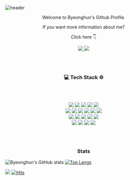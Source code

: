 ![header](https://capsule-render.vercel.app/api?type=slice&color=6495ED&height=230&section=header&text=Byeonghun's&nbsp;Github&fontSize=50&animation=fadeIn&fontAlignY=50)


<p align='center'> Welcome to Byeonghun's Github Profile. </p>
<p align='center'> If you want more information about me? </p>
<p align='center'> Click here 👇 </p>
<p align='center'>
  <a href="https://byeonghuns98.medium.com"><img src="https://img.shields.io/badge/Medium Blog-12100E?style=flat-square&logo=Medium&logoColor=white&link=https://byeonghuns98.medium.com"/>
  </a>
  <a href="mailto:byeonghuns98@gmail.com"><img src="https://img.shields.io/badge/Gmail-EA4335?style=flat-square&logo=Gmail&logoColor=white&link=byeonghuns98@gmail.com"/>
  </a>
</p>

<br>
<br>
<h3 align="center"> 💻 Tech Stack ⚙️</h3>
<br>
<br>
<p align="center">
  <img src="https://img.shields.io/badge/Python-3766AB?style=flat-square&logo=Python&logoColor=white"/></a>
  <img src="https://img.shields.io/badge/R-276DC3?style=flat-square&logo=R&logoColor=white"/></a>
  <img src="https://img.shields.io/badge/Java-007396?style=flat-square&logo=Java&logoColor=white"/></a>
  <img src="https://img.shields.io/badge/SAS-0690FA?style=flat-square&logo=SAS&logoColor=white"/></a>
  <img src="https://img.shields.io/badge/SQL-0690FA?style=flat-square&logo=SAS&logoColor=white"/></a>
  <br>
  <img src="https://img.shields.io/badge/Jupyter-F37626?style=flat-square&logo=Jupyter&logoColor=white"/></a>
  <img src="https://img.shields.io/badge/Anaconda-44A833?style=flat-square&logo=Anaconda&logoColor=white"/></a>
  <img src="https://img.shields.io/badge/RStudio-75AADB?style=flat-square&logo=RStudio&logoColor=white"/></a>
  <img src="https://img.shields.io/badge/Android Studio-3DDC84?style=flat-square&logo=Android&logoColor=white"/></a>
  <img src="https://img.shields.io/badge/Atom-66595C?style=flat-square&logo=Atom&logoColor=white"/></a>
  <img src="https://img.shields.io/badge/Unity-000000?style=flat-square&logo=Unity&logoColor=white"/></a>
  <br>
  <img src="https://img.shields.io/badge/tensorflow-FF6F00?style=flat-square&logo=tensorflow&logoColor=white"/></a>
  <img src="https://img.shields.io/badge/Keras-D00000?style=flat-square&logo=Keras&logoColor=white"/></a>   
  <img src="https://img.shields.io/badge/OpenCV-5C3EE8?style=flat-square&logo=OpenCV&logoColor=white"/></a>
  <img src="https://img.shields.io/badge/NumPy-013243?style=flat-square&logo=NumPy&logoColor=white"/></a>
  <img src="https://img.shields.io/badge/Selenium-43B02A?style=flat-square&logo=Selenium&logoColor=white"/></a>
  <br>
  <img src="https://img.shields.io/badge/MySQL-4479A1?style=flat-square&logo=MySQL&logoColor=white"/></a>
  <img src="https://img.shields.io/badge/Apache Hadoop-D22128?style=flat-square&logo=Apache&logoColor=white"/></a></center>
  <img src="https://img.shields.io/badge/Tableau-E6E6E6?style=flat-square&logo=Tableau&logoColor=white"/></a>
  <img src="https://img.shields.io/badge/PHP-777BB4?style=flat-square&logo=PHP&logoColor=white"/></a>
</p>
<br>
<br>
<h3 align="center"> Stats </h3>

![Byeonghun's GitHub stats](https://github-readme-stats.vercel.app/api/?username=qudgns5129&show_icons=true&title_color=fff&icon_color=79ff97&text_color=9f9f9f&bg_color=151515)&nbsp;[![Top Langs](https://github-readme-stats.vercel.app/api/top-langs/?username=qudgns5129&hide=TSQL,TeX,Shell&langs_count=10&layout=compact)](https://github.com/anuraghazra/github-readme-stats)

<img src="https://img.shields.io/github/followers/qudgns5129?style=social"> <a href="https://hits.seeyoufarm.com"/>[![Hits](https://hits.seeyoufarm.com/api/count/incr/badge.svg?url=https%3A%2F%2Fgithub.com%2Fqudgns5129%2Fhit-counter&count_bg=%23476FDB&title_bg=%23ADB3BA&icon=coursera.svg&icon_color=%23000000&title=visitant&edge_flat=false)](https://hits.seeyoufarm.com)

